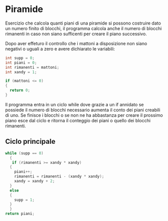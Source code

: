 # Piramide

Esercizio che calcola quanti piani di una piramide si possono costruire dato un numero finito di blocchi, il programma calcola anche il numero di blocchi rimanenti in caso non siano sufficenti per creare il piano successivo.

Dopo aver effeturo il controllo che i mattoni a disposizione non siano negativi o uguali a zero e avere dichiarato le variabili:

~~~c#
int supp = 0;
int piani = 0;
int rimanenti = mattoni;
int xandy = 1;

if (mattoni <= 0)
{
  return 0;
}
~~~

Il programma entra in un ciclo while dove grazie a un if annidato se possiede il numero di blocchi necessario aumenta il conto dei piani creabili di uno.
Se finisce i blocchi o se non ne ha abbastanza per creare il prossimo piano esce dal ciclo e ritorna il conteggio dei piani o quello dei blocchi rimanenti.

## Ciclo principale

~~~c#
while (supp == 0)
  {
   if (rimanenti >= xandy * xandy)
  {
    piani++;
    rimanenti = rimanenti - (xandy * xandy);
    xandy = xandy + 2;
  }
  else
  {
    supp = 1;
  }
  }
return piani;
~~~
